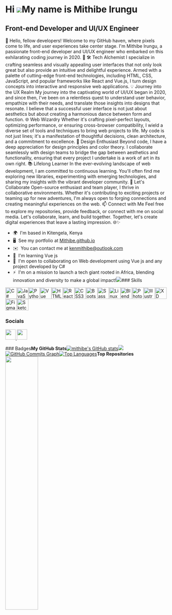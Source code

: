 Hi ![](https://user-images.githubusercontent.com/18350557/176309783-0785949b-9127-417c-8b55-ab5a4333674e.gif)My name is Mithibe Irungu
======================================================================================================================================

Front-end Developer and UI/UX Engineer
--------------------------------------

👋 Hello, fellow developers! Welcome to my GitHub haven, where pixels come to life, and user experiences take center stage. I'm Mithibe Irungu, a passionate front-end developer and UI/UX engineer who embarked on this exhilarating coding journey in 2020. 🚀 🛠️ Tech Alchemist I specialize in crafting seamless and visually appealing user interfaces that not only look great but also provide an intuitive and delightful experience. Armed with a palette of cutting-edge front-end technologies, including HTML, CSS, JavaScript, and popular frameworks like React and Vue.js, I turn design concepts into interactive and responsive web applications. 💡 Journey into the UX Realm My journey into the captivating world of UI/UX began in 2020, and since then, I've been on a relentless quest to understand user behavior, empathize with their needs, and translate those insights into designs that resonate. I believe that a successful user interface is not just about aesthetics but about creating a harmonious dance between form and function. 🌐 Web Wizardry Whether it's crafting pixel-perfect layouts, optimizing performance, or ensuring cross-browser compatibility, I wield a diverse set of tools and techniques to bring web projects to life. My code is not just lines; it's a manifestation of thoughtful decisions, clean architecture, and a commitment to excellence. 🎨 Design Enthusiast Beyond code, I have a deep appreciation for design principles and color theory. I collaborate seamlessly with design teams to bridge the gap between aesthetics and functionality, ensuring that every project I undertake is a work of art in its own right. 📚 Lifelong Learner In the ever-evolving landscape of web development, I am committed to continuous learning. You'll often find me exploring new libraries, experimenting with emerging technologies, and sharing my insights with the vibrant developer community. 🚀 Let's Collaborate Open-source enthusiast and team player, I thrive in collaborative environments. Whether it's contributing to exciting projects or teaming up for new adventures, I'm always open to forging connections and creating meaningful experiences on the web. 📫 Connect with Me Feel free to explore my repositories, provide feedback, or connect with me on social media. Let's collaborate, learn, and build together. Together, let's create digital experiences that leave a lasting impression. 🌐✨

*   🌍  I'm based in Kitengela, Kenya
*   🖥️  See my portfolio at [Mithibe.github.io](http://mithibe.github.io)
*   ✉️  You can contact me at [kenmithibe@outlook.com](mailto:kenmithibe@outlook.com)
*   🧠  I'm learning Vue js
*   🤝  I'm open to collaborating on Web development using Vue js and any project developed by C#
*   ⚡  I'm on a mission to launch a tech giant rooted in Africa, blending innovation and diversity to make a global impact!<a href="https://www.github.com/mithibe" target="_blank" rel="noreferrer"><img
                  src="https://img.shields.io/github/followers/mithibe?logo=github&style=for-the-badge&color=ef4444&labelColor=1c1917" /></a>### Skills 
<p align="left">
<a href="https://docs.microsoft.com/en-us/dotnet/csharp/" target="_blank" rel="noreferrer"><img src="https://raw.githubusercontent.com/danielcranney/readme-generator/main/public/icons/skills/csharp-colored.svg" width="36" height="36" alt="C#" /></a><a href="https://developer.mozilla.org/en-US/docs/Web/JavaScript" target="_blank" rel="noreferrer"><img src="https://raw.githubusercontent.com/danielcranney/readme-generator/main/public/icons/skills/javascript-colored.svg" width="36" height="36" alt="JavaScript" /></a><a href="https://www.python.org/" target="_blank" rel="noreferrer"><img src="https://raw.githubusercontent.com/danielcranney/readme-generator/main/public/icons/skills/python-colored.svg" width="36" height="36" alt="Python" /></a><a href="https://vuejs.org/" target="_blank" rel="noreferrer"><img src="https://raw.githubusercontent.com/danielcranney/readme-generator/main/public/icons/skills/vuejs-colored.svg" width="36" height="36" alt="Vue" /></a><a href="https://developer.mozilla.org/en-US/docs/Glossary/HTML5" target="_blank" rel="noreferrer"><img src="https://raw.githubusercontent.com/danielcranney/readme-generator/main/public/icons/skills/html5-colored.svg" width="36" height="36" alt="HTML5" /></a><a href="https://reactjs.org/" target="_blank" rel="noreferrer"><img src="https://raw.githubusercontent.com/danielcranney/readme-generator/main/public/icons/skills/react-colored.svg" width="36" height="36" alt="React" /></a><a href="https://www.w3.org/TR/CSS/#css" target="_blank" rel="noreferrer"><img src="https://raw.githubusercontent.com/danielcranney/readme-generator/main/public/icons/skills/css3-colored.svg" width="36" height="36" alt="CSS3" /></a><a href="https://getbootstrap.com/" target="_blank" rel="noreferrer"><img src="https://raw.githubusercontent.com/danielcranney/readme-generator/main/public/icons/skills/bootstrap-colored.svg" width="36" height="36" alt="Bootstrap" /></a><a href="https://sass-lang.com/" target="_blank" rel="noreferrer"><img src="https://raw.githubusercontent.com/danielcranney/readme-generator/main/public/icons/skills/sass-colored.svg" width="36" height="36" alt="Sass" /></a><a href="https://www.linux.org" target="_blank" rel="noreferrer"><img src="https://raw.githubusercontent.com/danielcranney/readme-generator/main/public/icons/skills/linux-colored.svg" width="36" height="36" alt="Linux" /></a><a href="https://www.blender.org/" target="_blank" rel="noreferrer"><img src="https://raw.githubusercontent.com/danielcranney/readme-generator/main/public/icons/skills/blender-colored.svg" width="36" height="36" alt="Blender" /></a><a href="https://www.adobe.com/uk/products/photoshop.html" target="_blank" rel="noreferrer"><img src="https://raw.githubusercontent.com/danielcranney/readme-generator/main/public/icons/skills/photoshop-colored.svg" width="36" height="36" alt="Photoshop" /></a><a href="https://www.adobe.com/uk/products/illustrator.html" target="_blank" rel="noreferrer"><img src="https://raw.githubusercontent.com/danielcranney/readme-generator/main/public/icons/skills/illustrator-colored.svg" width="36" height="36" alt="Illustrator" /></a><a href="https://www.adobe.com/uk/products/xd.html" target="_blank" rel="noreferrer"><img src="https://raw.githubusercontent.com/danielcranney/readme-generator/main/public/icons/skills/xd-colored.svg" width="36" height="36" alt="XD" /></a><a href="https://www.figma.com/" target="_blank" rel="noreferrer"><img src="https://raw.githubusercontent.com/danielcranney/readme-generator/main/public/icons/skills/figma-colored.svg" width="36" height="36" alt="Figma" /></a><a href="https://www.sketch.com/" target="_blank" rel="noreferrer"><img src="https://raw.githubusercontent.com/danielcranney/readme-generator/main/public/icons/skills/sketch-colored.svg" width="36" height="36" alt="Sketch" /></a>
</p>

                    
### Socials
                  
                  
<p align="left">
<a href="https://www.github.com/mithibe" target="_blank" rel="noreferrer">
<picture>
<source media="(prefers-color-scheme: dark)" srcset="https://raw.githubusercontent.com/danielcranney/readme-generator/main/public/icons/socials/github-dark.svg" />
<source media="(prefers-color-scheme: light)" srcset="https://raw.githubusercontent.com/danielcranney/readme-generator/main/public/icons/socials/github.svg" />
<img src="https://raw.githubusercontent.com/danielcranney/readme-generator/main/public/icons/socials/github.svg" width="32" height="32" />
</picture>
</a>
<a href="https://www.linkedin.com/in/mithibe-irungu" target="_blank" rel="noreferrer">
<picture>
<source media="(prefers-color-scheme: dark)" srcset="https://raw.githubusercontent.com/danielcranney/readme-generator/main/public/icons/socials/linkedin-dark.svg" />
<source media="(prefers-color-scheme: light)" srcset="https://raw.githubusercontent.com/danielcranney/readme-generator/main/public/icons/socials/linkedin.svg" />
<img src="https://raw.githubusercontent.com/danielcranney/readme-generator/main/public/icons/socials/linkedin.svg" width="32" height="32" />
</picture>
</a></p>### Badges<b>My GitHub Stats</b><a
href="http://www.github.com/mithibe"><img src="https://github-readme-stats.vercel.app/api?username=mithibe&show_icons=true&hide=&count_private=true&title_color=ef4444&text_color=ffffff&icon_color=ef4444&bg_color=1c1917&hide_border=true&show_icons=true" alt="mithibe's GitHub stats" /></a><a
href="http://www.github.com/mithibe"><img
src="https://github-readme-streak-stats.herokuapp.com/?user=mithibe&stroke=ffffff&background=1c1917&ring=ef4444&fire=ef4444&currStreakNum=ffffff&currStreakLabel=ef4444&sideNums=ffffff&sideLabels=ffffff&dates=ffffff&hide_border=true" /></a><a
href="http://www.github.com/mithibe"><img src="https://github-readme-activity-graph.cyclic.app/graph?username=mithibe&bg_color=1c1917&color=ffffff&line=ef4444&point=ffffff&area_color=1c1917&area=true&hide_border=true&custom_title=GitHub%20Commits%20Graph" alt="GitHub Commits Graph" /></a><a href="https://github.com/mithibe" align="left"><img src="https://github-readme-stats.vercel.app/api/top-langs/?username=mithibe&langs_count=10&title_color=ef4444&text_color=ffffff&icon_color=ef4444&bg_color=1c1917&hide_border=true&locale=en&custom_title=Top%20%Languages" alt="Top Languages" /></a><b>Top Repositories</b><div width="100%" align="center"><a href="https://github.com/mithibe/F-A-C-E" align="left"><img align="left" width="45%" src="https://github-readme-stats.vercel.app/api/pin/?username=mithibe&repo=F-A-C-E&title_color=ef4444&text_color=ffffff&icon_color=ef4444&bg_color=1c1917&hide_border=true&locale=en" /></a></div><br /><br /><br /><br /><br /><br /><br />
